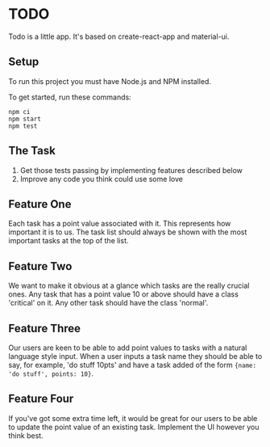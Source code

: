 # TODO

Todo is a little app. It's based on create-react-app and material-ui.

## Setup

To run this project you must have Node.js and NPM installed.

To get started, run these commands:

```
npm ci
npm start
npm test
```

## The Task

1. Get those tests passing by implementing features described below
2. Improve any code you think could use some love

## Feature One

Each task has a point value associated with it. This represents how important it is to us. The task list should always be shown with the most important tasks at the top of the list.

## Feature Two

We want to make it obvious at a glance which tasks are the really crucial ones. Any task that has a point value 10 or above should have a class 'critical' on it. Any other task should have the class 'normal'.

## Feature Three

Our users are keen to be able to add point values to tasks with a natural language style input. When a user inputs a task name they should be able to say, for example, 'do stuff 10pts' and have a task added of the form `{name: 'do stuff', points: 10}`.

## Feature Four

If you've got some extra time left, it would be great for our users to be able to update the point value of an existing task. Implement the UI however you think best.
